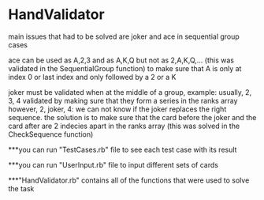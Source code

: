 # HandValidator
main issues that had to be solved are joker and ace in sequential group cases

ace can be used as A,2,3 and as A,K,Q but not as 2,A,K,Q,... 
(this was validated in the SequentialGroup function) to make sure that A is only at index 0 or last index and only followed by a 2 or a K

joker must be validated when at the middle of a group, example:
usually, 2, 3, 4 validated by making sure that they form a series in the ranks array
however, 2, joker, 4: we can not know if the joker replaces the right sequence. 
the solution is to make sure that the card before the joker and the card after are 2 indecies apart in the ranks array
(this was solved in the CheckSequence function)

***you can run "TestCases.rb" file to see each test case with its result

***you can run "UserInput.rb" file to input different sets of cards

***"HandValidator.rb" contains all of the functions that were used to solve the task
